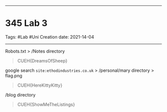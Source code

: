 -----------------------------------------------
# 345 Lab 3
Tags:  #Lab #Uni 
Creation date: 2021-14-04

-----------------------------------------------

Robots.txt > /Notes directory

> CUEH{DreamsOfSheep}


google search `site:ethodindustries.co.uk` > /personal/mary directory > flag.png

> CUEH{HereKittyKitty}

/blog directory

>CUEH{ShowMeTheListings}



